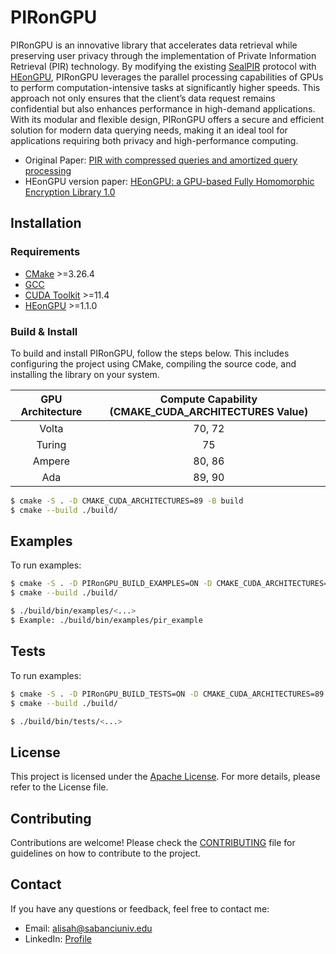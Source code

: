 # PIRonGPU 
PIRonGPU is an innovative library that accelerates data retrieval while preserving user privacy through the implementation of Private Information Retrieval (PIR) technology. By modifying the existing [SealPIR](https://github.com/microsoft/SealPIR) protocol with [HEonGPU](https://github.com/Alisah-Ozcan/HEonGPU/tree/main), PIRonGPU leverages the parallel processing capabilities of GPUs to perform computation-intensive tasks at significantly higher speeds. This approach not only ensures that the client’s data request remains confidential but also enhances performance in high-demand applications. With its modular and flexible design, PIRonGPU offers a secure and efficient solution for modern data querying needs, making it an ideal tool for applications requiring both privacy and high-performance computing.

- Original Paper: [PIR with compressed queries and amortized query processing](https://eprint.iacr.org/2017/1142)
- HEonGPU version paper: [HEonGPU: a GPU-based Fully Homomorphic Encryption Library 1.0](https://eprint.iacr.org/2024/1543)

## Installation

### Requirements

- [CMake](https://cmake.org/download/) >=3.26.4
- [GCC](https://gcc.gnu.org/)
- [CUDA Toolkit](https://developer.nvidia.com/cuda-downloads) >=11.4
- [HEonGPU](https://github.com/Alisah-Ozcan/HEonGPU/tree/main) >=1.1.0

### Build & Install

To build and install PIRonGPU, follow the steps below. This includes configuring the project using CMake, compiling the source code, and installing the library on your system.

<div align="center">

| GPU Architecture | Compute Capability (CMAKE_CUDA_ARCHITECTURES Value) |
|:----------------:|:---------------------------------------------------:|
| Volta  | 70, 72 |
| Turing | 75 |
| Ampere | 80, 86 |
| Ada	 | 89, 90 |

</div>

```bash
$ cmake -S . -D CMAKE_CUDA_ARCHITECTURES=89 -B build
$ cmake --build ./build/
```

## Examples

To run examples:

```bash
$ cmake -S . -D PIRonGPU_BUILD_EXAMPLES=ON -D CMAKE_CUDA_ARCHITECTURES=89 -B build
$ cmake --build ./build/

$ ./build/bin/examples/<...>
$ Example: ./build/bin/examples/pir_example
```

## Tests

To run examples:

```bash
$ cmake -S . -D PIRonGPU_BUILD_TESTS=ON -D CMAKE_CUDA_ARCHITECTURES=89 -B build
$ cmake --build ./build/

$ ./build/bin/tests/<...>
```

## License
This project is licensed under the [Apache License](LICENSE). For more details, please refer to the License file.

## Contributing
Contributions are welcome! Please check the [CONTRIBUTING](CONTRIBUTING.md) file for guidelines on how to contribute to the project.

## Contact
If you have any questions or feedback, feel free to contact me: 
- Email: alisah@sabanciuniv.edu
- LinkedIn: [Profile](https://www.linkedin.com/in/ali%C5%9Fah-%C3%B6zcan-472382305/)